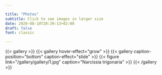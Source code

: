 ```yaml
---

title: "Photos"
subtitle: Click to see images in larger size 
date: 2020-08-10T20:39:13+02:00
draft: false
font: classic

---
```


{{< gallery >}}
{{< gallery hover-effect="grow" >}}
{{< gallery caption-position="bottom" caption-effect="slide" >}}
{{< figure link="/gallery/gallery/1.jpg" caption="Narcissia trigonaria" >}}
{{< /gallery >}}
